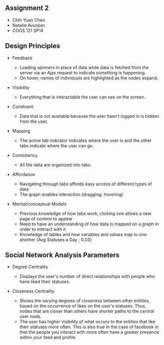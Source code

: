 Assignment 2
------
- Chih Yuan Chen
- Natalie Avunjian
- COGS 121 SP14

Design Principles
--------------
- Feedback
  - Loading spinners in place of data while data is fetched from the server via an Ajax request to indicate something is happening.
  - On hover, names of individuals are highlighted as the nodes expand.

- Visibility
  - Everything that is interactable the user can see on the screen.

- Constraint
  - Data that is not available because the user hasn't logged in is hidden from the user.

- Mapping
  - The active tab indicator indicates where the user is and the other tabs indicate where the user can go.

- Consistency
  - All the data are organized into tabs.
  
- Affordance
  - Navigating through tabs affords easy access of different types of data
  - The graph enables interaction (dragging, hovering)
  
- Mental/conceptual Models
  - Previous knowledge of how tabs work; clicking one allows a new page of content to appear
  - Need to have an understanding of how data is mapped on a graph in order to interact with it
  - Knowledge of tables and how variables and values map to one another (Avg Statuses a Day ; 0.03)
  
  
  
Social Network Analysis Parameters
  --------------
- Degree Centrality 
  - Displays the user's number of direct relationships with people who have liked their statuses.

- Closeness Centrality
  - Shows the varying degrees of closeness between other entities, based on the occurrence of likes on the user's statuses.
  Thus, nodes that are closer than others have shorter paths to the central user node.
  - The user has higher visibility of what occurs to the entities that like their statuses more often. This is also true in the case of facebook in that the people you interact with more often have a greater presence within your feed and profile.